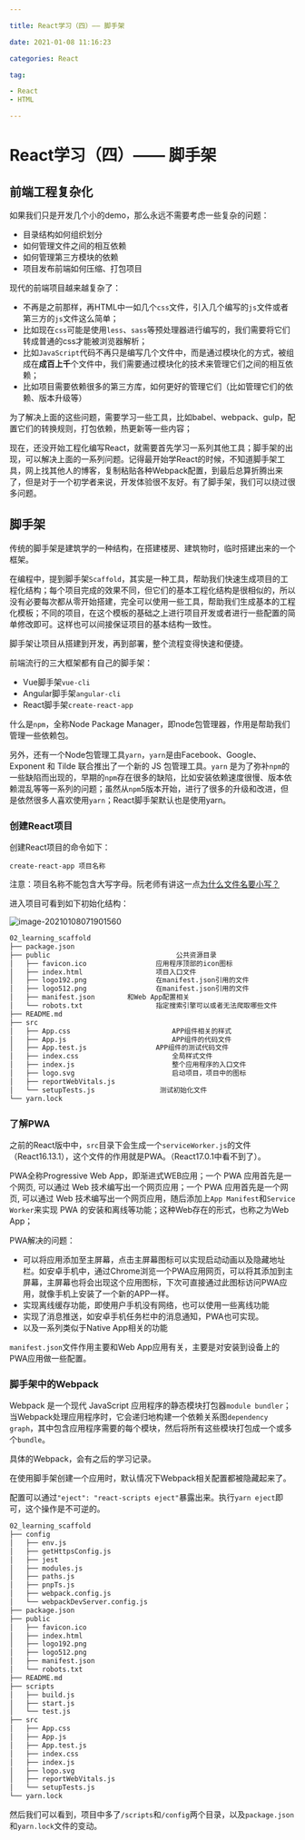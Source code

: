 ```yaml
---

title: React学习（四）—— 脚手架

date: 2021-01-08 11:16:23

categories: React

tag: 

- React 
- HTML

---
```


# React学习（四）—— 脚手架

## 前端工程复杂化

如果我们只是开发几个小的demo，那么永远不需要考虑一些复杂的问题：

* 目录结构如何组织划分
* 如何管理文件之间的相互依赖
* 如何管理第三方模块的依赖
* 项目发布前端如何压缩、打包项目

<!--more-->

现代的前端项目越来越复杂了：

* 不再是之前那样，再HTML中一如几个`css`文件，引入几个编写的`js`文件或者第三方的`js`文件这么简单；
* 比如现在`css`可能是使用`less`、`sass`等预处理器进行编写的，我们需要将它们转成普通的css才能被浏览器解析；
* 比如`JavaScript`代码不再只是编写几个文件中，而是通过模块化的方式，被组成在**成百上千**个文件中，我们需要通过模块化的技术来管理它们之间的相互依赖；
* 比如项目需要依赖很多的第三方库，如何更好的管理它们（比如管理它们的依赖、版本升级等）

为了解决上面的这些问题，需要学习一些工具，比如babel、webpack、gulp，配置它们的转换规则，打包依赖，热更新等一些内容；

现在，还没开始工程化编写React，就需要首先学习一系列其他工具；脚手架的出现，可以解决上面的一系列问题。记得最开始学React的时候，不知道脚手架工具，网上找其他人的博客，复制粘贴各种Webpack配置，到最后总算折腾出来了，但是对于一个初学者来说，开发体验很不友好。有了脚手架，我们可以绕过很多问题。

## 脚手架

传统的脚手架是建筑学的一种结构，在搭建楼房、建筑物时，临时搭建出来的一个框架。

在编程中，提到脚手架`Scaffold`，其实是一种工具，帮助我们快速生成项目的工程化结构；每个项目完成的效果不同，但它们的基本工程化结构是很相似的，所以没有必要每次都从零开始搭建，完全可以使用一些工具，帮助我们生成基本的工程化模板；不同的项目，在这个模板的基础之上进行项目开发或者进行一些配置的简单修改即可。这样也可以间接保证项目的基本结构一致性。

脚手架让项目从搭建到开发，再到部署，整个流程变得快速和便捷。

前端流行的三大框架都有自己的脚手架：

* Vue脚手架`vue-cli`
* Angular脚手架`angular-cli`
* React脚手架`create-react-app`

什么是`npm`，全称Node Package Manager，即node包管理器，作用是帮助我们管理一些依赖包。

另外，还有一个Node包管理工具`yarn`，`yarn`是由Facebook、Google、Exponent 和 Tilde 联合推出了一个新的 JS 包管理工具。`yarn` 是为了弥补`npm`的一些缺陷而出现的，早期的`npm`存在很多的缺陷，比如安装依赖速度很慢、版本依赖混乱等等一系列的问题；虽然从`npm`5版本开始，进行了很多的升级和改进，但是依然很多人喜欢使用`yarn`；React脚手架默认也是使用yarn。

### 创建React项目

创建React项目的命令如下：

```shell
create-react-app 项目名称
```

注意：项目名称不能包含大写字母。阮老师有讲这一点[为什么文件名要小写？](http://www.ruanyifeng.com/blog/2017/02/filename-should-be-lowercase.html)

进入项目可看到如下初始化结构：

![image-20210108071901560](https://raw.githubusercontent.com/ccbeango/blogImages/master/React/React%E6%A0%B8%E5%BF%83%E6%8A%80%E6%9C%AF%E4%B8%8E%E5%BC%80%E5%8F%91%E5%AE%9E%E8%B7%B505.png)

```html
02_learning_scaffold		
├── package.json
├── public								 公共资源目录
│   ├── favicon.ico				 	应用程序顶部的icon图标
│   ├── index.html					项目入口文件
│   ├── logo192.png					在manifest.json引用的文件
│   ├── logo512.png					在manifest.json引用的文件
│   ├── manifest.json        和Web App配置相关
│   └── robots.txt					指定搜索引擎可以或者无法爬取哪些文件
├── README.md
├── src
│   ├── App.css							APP组件相关的样式
│   ├── App.js							APP组件的代码文件
│   ├── App.test.js					APP组件的测试代码文件
│   ├── index.css						全局样式文件
│   ├── index.js						整个应用程序的入口文件
│   ├── logo.svg						启动项目，项目中的图标
│   ├── reportWebVitals.js	 
│   └── setupTests.js				 测试初始化文件
└── yarn.lock
```

### 了解PWA

之前的React版中中，`src`目录下会生成一个`serviceWorker.js`的文件（React16.13.1），这个文件的作用就是PWA。（React17.0.1中看不到了）。

PWA全称Progressive Web App，即渐进式WEB应用；一个 PWA 应用首先是一个网页, 可以通过 Web 技术编写出一个网页应用；一个 PWA 应用首先是一个网页, 可以通过 Web 技术编写出一个网页应用，随后添加上`App Manifest`和`Service Worker`来实现 PWA 的安装和离线等功能；这种Web存在的形式，也称之为Web App；

PWA解决的问题：

* 可以将应用添加至主屏幕，点击主屏幕图标可以实现启动动画以及隐藏地址栏。如安卓手机中，通过Chrome浏览一个PWA应用网页，可以将其添加到主屏幕，主屏幕也将会出现这个应用图标，下次可直接通过此图标访问PWA应用，就像手机上安装了一个新的APP一样。
* 实现离线缓存功能，即使用户手机没有网络，也可以使用一些离线功能
* 实现了消息推送，如安卓手机任务栏中的消息通知，PWA也可实现。
* 以及一系列类似于Native App相关的功能

`manifest.json`文件作用主要和Web App应用有关，主要是对安装到设备上的PWA应用做一些配置。

### 脚手架中的Webpack

Webpack 是一个现代 JavaScript 应用程序的静态模块打包器`module bundler`；当Webpack处理应用程序时，它会递归地构建一个依赖关系图`dependency graph`，其中包含应用程序需要的每个模块，然后将所有这些模块打包成一个或多个`bundle`。

具体的Webpack，会有之后的学习记录。

在使用脚手架创建一个应用时，默认情况下Webpack相关配置都被隐藏起来了。

配置可以通过`"eject": "react-scripts eject"`暴露出来。执行`yarn eject`即可，这个操作是不可逆的。

```html
02_learning_scaffold
├── config
│   ├── env.js
│   ├── getHttpsConfig.js
│   ├── jest
│   ├── modules.js
│   ├── paths.js
│   ├── pnpTs.js
│   ├── webpack.config.js
│   └── webpackDevServer.config.js
├── package.json
├── public
│   ├── favicon.ico
│   ├── index.html
│   ├── logo192.png
│   ├── logo512.png
│   ├── manifest.json
│   └── robots.txt
├── README.md
├── scripts
│   ├── build.js
│   ├── start.js
│   └── test.js
├── src
│   ├── App.css
│   ├── App.js
│   ├── App.test.js
│   ├── index.css
│   ├── index.js
│   ├── logo.svg
│   ├── reportWebVitals.js
│   └── setupTests.js
└── yarn.lock
```

然后我们可以看到，项目中多了`/scripts`和`/config`两个目录，以及`package.json`和`yarn.lock`文件的变动。





